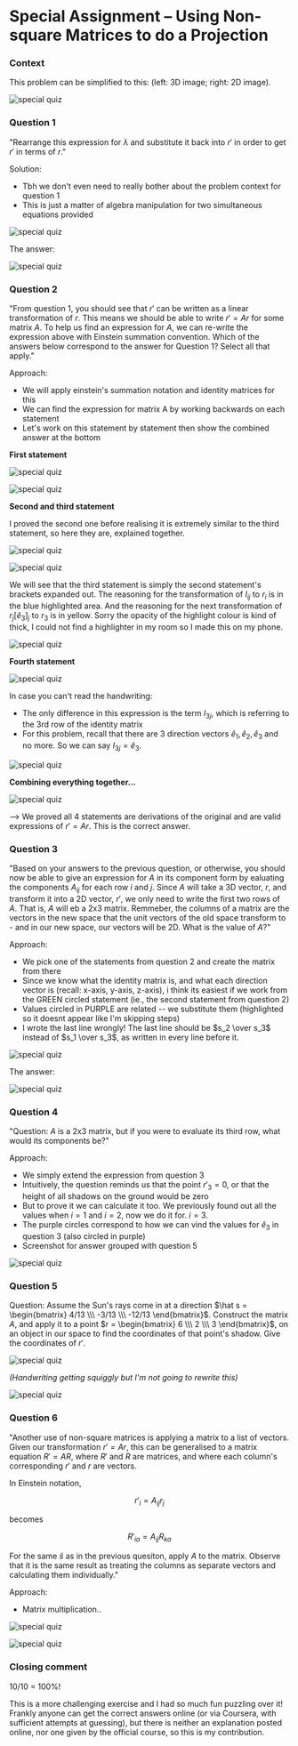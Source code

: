 # Special Assignment – Using Non-square Matrices to do a Projection

### Context

This problem can be simplified to this: (left: 3D image; right: 2D image).

![special quiz](imgs/w4_hard_quiz2.jpg)

### Question 1 

"Rearrange this expression for $\lambda$ and substitute it back into $r'$ in order to get $r'$ in terms of $r$."

Solution: 

* Tbh we don't even need to really bother about the problem context for question 1
* This is just a matter of algebra manipulation for two simultaneous equations provided

![special quiz](imgs/w4_hard_quiz3.jpg)

The answer: 

![special quiz](imgs/w4_hard_quiz13.png)

### Question 2 

"From question 1, you should see that $r'$ can be written as a linear transformation of $r$. This means we should be able to write $r' = Ar$ for some matrix $A$. To help us find an expression for $A$, we can re-write the expression above with Einstein summation convention. Which of the answers below correspond to the answer for Question 1? Select all that apply."

Approach:

* We will apply einstein's summation notation and identity matrices for this 
* We can find the expression for matrix A by working backwards on each statement
* Let's work on this statement by statement then show the combined answer at the bottom

**First statement**

![special quiz](imgs/w4_hard_quiz4.png)

![special quiz](imgs/w4_hard_quiz7.jpg)

**Second and third statement**

I proved the second one before realising it is extremely similar to the third statement, so here they are, explained together. 

![special quiz](imgs/w4_hard_quiz5.png)

![special quiz](imgs/w4_hard_quiz6.png)

We will see that the third statement is simply the second statement's brackets expanded out. The reasoning for the transformation of $I_{ij}$ to $r_i$ is in the blue highlighted area. And the reasoning for the next transformation of $r_j[\hat e_3]_j$ to $r_3$ is in yellow. Sorry the opacity of the highlight colour is kind of thick, I could not find a highlighter in my room so I made this on my phone. 

![special quiz](imgs/w4_hard_quiz8.jpg)

**Fourth statement**

![special quiz](imgs/w4_hard_quiz9.png)

In case you can't read the handwriting:

* The only difference in this expression is the term $I_{3j}$, which is referring to the 3rd row of the identity matrix 
* For this problem, recall that there are 3 direction vectors $\hat e_1, \hat e_2, \hat e_3$ and no more. So we can say $I_{3j} = \hat e_3$. 

![special quiz](imgs/w4_hard_quiz10.jpg)

**Combining everything together...**

![special quiz](imgs/w4_hard_quiz14.png)

--> We proved all 4 statements are derivations of the original and are valid expressions of $r' = Ar$. This is the correct answer.

### Question 3 

"Based on your answers to the previous question, or otherwise, you should now be able to give an expression for $A$ in its component form by ealuating the components $A_{ij}$ for each row $i$ and $j$. Since $A$ will take a 3D vector, $r$, and transform it into a 2D vector, $r'$, we only need to write the first two rows of $A$. That is, $A$ will eb a 2x3 matrix. Remmeber, the columns of a matrix are the vectors in the new space that the unit vectors of the old space transform to - and in our new space, our vectors will be 2D. What is the value of $A$?"

Approach:

* We pick one of the statements from question 2 and create the matrix from there
* Since we know what the identity matrix is, and what each direction vector is (recall: x-axis, y-axis, z-axis), i think its easiest if we work from the GREEN circled statement (ie., the second statement from question 2)
* Values circled in PURPLE are related -- we substitute them (highlighted so it doesnt appear like I'm skipping steps)
* I wrote the last line wrongly! The last line should be $s_2 \over s_3$ instead of $s_1 \over s_3$, as written in every line before it. 

![special quiz](imgs/w4_hard_quiz18.jpg)

The answer: 

![special quiz](imgs/w4_hard_quiz15.png)

### Question 4 

"Question: $A$ is a 2x3 matrix, but if you were to evaluate its third row, what would its components be?"

Approach:

* We simply extend the expression from question 3 
* Intuitively, the question reminds us that the point $r'_3 = 0$, or that the height of all shadows on the ground would be zero
* But to prove it we can calculate it too. We previously found out all the values when $i = 1$ and $i = 2$, now we do it for. $i = 3$. 
* The purple circles correspond to how we can vind the values for $\hat e_3$ in question 3 (also circled in purple)
* Screenshot for answer grouped with question 5

![special quiz](imgs/w4_hard_quiz19.jpg)

### Question 5 

Question: Assume the Sun's rays come in at a direction $\hat s = \begin{bmatrix} 4/13 \\\ -3/13 \\\ -12/13 \end{bmatrix}$. Construct the matrix $A$, and apply it to a point $r = \begin{bmatrix} 6 \\\ 2 \\\ 3 \end{bmatrix}$, on an object in our space to find the coordinates of that point's shadow. Give the coordinates of $r'$. 

![special quiz](imgs/w4_hard_quiz20.jpg)

*(Handwriting getting squiggly but I'm not going to rewrite this)*

![special quiz](imgs/w4_hard_quiz16.png)

### Question 6 

"Another use of non-square matrices is applying a matrix to a list of vectors. Given our transformation $r' = Ar$, this can be generalised to a matrix equation $R' = AR$, where $R'$ and $R$ are matrices, and where each column's corresponding $r'$ and $r$ are vectors. 

In Einstein notation, 

$$r'_i = A_{ij}r_j$$ 

becomes 

$$R'_{ia} = A_{ij}R_{ka}$$ 

For the same $\hat s$ as in the previous quesiton, apply $A$ to the matrix. Observe that it is the same result as treating the columns as separate vectors and calculating them individually."

Approach:

* Matrix multiplication.. 

![special quiz](imgs/w4_hard_quiz21.jpg)

![special quiz](imgs/w4_hard_quiz17.png)

### Closing comment

10/10 = 100%! 

This is a more challenging exercise and I had so much fun puzzling over it! Frankly anyone can get the correct answers online (or via Coursera, with sufficient attempts at guessing), but there is neither an explanation posted online, nor one given by the official course, so this is my contribution. 

